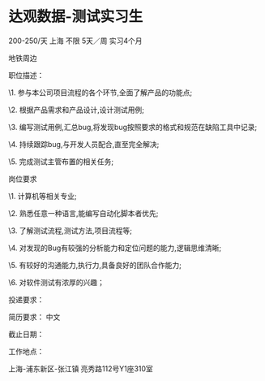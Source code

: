 # 达观数据-测试实习生

200-250/天 上海 不限 5天／周 实习4个月

地铁周边

职位描述：

\1. 参与本公司项目流程的各个环节,全面了解产品的功能点;

\2. 根据产品需求和产品设计,设计测试用例;

\3. 编写测试用例,汇总bug,将发现bug按照要求的格式和规范在缺陷工具中记录;

\4. 持续跟踪bug,与开发人员配合,直至完全解决;

\5. 完成测试主管布置的相关任务;

岗位要求

\1. 计算机等相关专业;

\2. 熟悉任意一种语言,能编写自动化脚本者优先;

\3. 了解测试流程,测试方法,项目流程等;

\4. 对发现的Bug有较强的分析能力和定位问题的能力,逻辑思维清晰;

\5. 有较好的沟通能力,执行力,具备良好的团队合作能力;

\6. 对软件测试有浓厚的兴趣；

投递要求：

简历要求： 中文

截止日期：

工作地点：

上海-浦东新区-张江镇 亮秀路112号Y1座310室